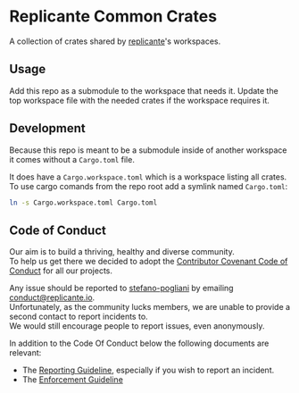 # Replicante Common Crates
A collection of crates shared by [replicante](https://replicante.io)'s workspaces.


## Usage
Add this repo as a submodule to the workspace that needs it.
Update the top workspace file with the needed crates if the workspace requires it.


## Development
Because this repo is meant to be a submodule inside of another workspace it comes
without a `Cargo.toml` file.

It does have a `Cargo.workspace.toml` which is a workspace listing all crates.
To use cargo comands from the repo root add a symlink named `Cargo.toml`:
```bash
ln -s Cargo.workspace.toml Cargo.toml
```


## Code of Conduct
Our aim is to build a thriving, healthy and diverse community.  
To help us get there we decided to adopt the [Contributor Covenant Code of Conduct](https://www.contributor-covenant.org/)
for all our projects.

Any issue should be reported to [stefano-pogliani](https://github.com/stefano-pogliani)
by emailing [conduct@replicante.io](mailto:conduct@replicante.io).  
Unfortunately, as the community lucks members, we are unable to provide a second contact to report incidents to.  
We would still encourage people to report issues, even anonymously.

In addition to the Code Of Conduct below the following documents are relevant:

  * The [Reporting Guideline](https://www.replicante.io/conduct/reporting), especially if you wish to report an incident.
  * The [Enforcement Guideline](https://www.replicante.io/conduct/enforcing)
